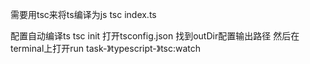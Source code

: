 需要用tsc来将ts编译为js
tsc index.ts

配置自动编译ts
tsc init
打开tsconfig.json
找到outDir配置输出路径
然后在terminal上打开run task-》typescript-》tsc:watch